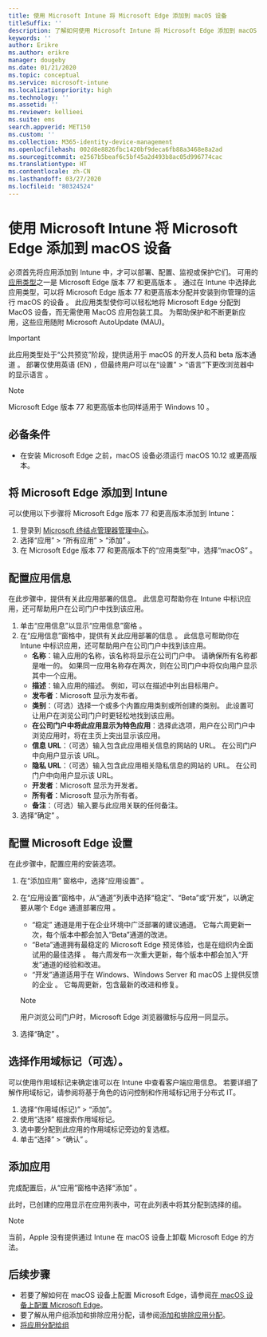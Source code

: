 ```yaml
---
title: 使用 Microsoft Intune 将 Microsoft Edge 添加到 macOS 设备
titleSuffix: ''
description: 了解如何使用 Microsoft Intune 将 Microsoft Edge 添加到 macOS 设备。
keywords: ''
author: Erikre
ms.author: erikre
manager: dougeby
ms.date: 01/21/2020
ms.topic: conceptual
ms.service: microsoft-intune
ms.localizationpriority: high
ms.technology: ''
ms.assetid: ''
ms.reviewer: kellieei
ms.suite: ems
search.appverid: MET150
ms.custom: ''
ms.collection: M365-identity-device-management
ms.openlocfilehash: 002d8e8826fbc1420bf9deca6fb88a3468e8a2ad
ms.sourcegitcommit: e2567b5beaf6c5bf45a2d493b8ac05d996774cac
ms.translationtype: HT
ms.contentlocale: zh-CN
ms.lasthandoff: 03/27/2020
ms.locfileid: "80324524"
---
```

# <a name="add-microsoft-edge-to-macos-devices-using-microsoft-intune"></a>使用 Microsoft Intune 将 Microsoft Edge 添加到 macOS 设备

必须首先将应用添加到 Intune 中，才可以部署、配置、监视或保护它们。 可用的[应用类型](apps-add.md#app-types-in-microsoft-intune)之一是 Microsoft Edge 版本 77 和更高版本  。 通过在 Intune 中选择此应用类型，可以将 Microsoft Edge 版本 77 和更高版本分配并安装到你管理的运行 macOS 的设备  。 此应用类型使你可以轻松地将 Microsoft Edge 分配到 MacOS 设备，而无需使用 MacOS 应用包装工具。 为帮助保护和不断更新应用，这些应用随附 Microsoft AutoUpdate (MAU)。

> [!IMPORTANT]
> 此应用类型处于“公共预览”阶段，提供适用于 macOS 的开发人员和 beta 版本通道  。 部署仅使用英语 (EN) ，但最终用户可以在“设置” > “语言”下更改浏览器中的显示语言   。 

> [!NOTE]
> Microsoft Edge 版本 77 和更高版本也同样适用于 Windows 10  。

## <a name="prerequisites"></a>必备条件

- 在安装 Microsoft Edge 之前，macOS 设备必须运行 macOS 10.12 或更高版本。

## <a name="add-microsoft-edge-to-intune"></a>将 Microsoft Edge 添加到 Intune

可以使用以下步骤将 Microsoft Edge 版本 77 和更高版本添加到 Intune：

1. 登录到 [Microsoft 终结点管理器管理中心](https://go.microsoft.com/fwlink/?linkid=2109431)。
2. 选择“应用”   > “所有应用”   > “添加”  。
3. 在 Microsoft Edge 版本 77 和更高版本下的“应用类型”中，选择“macOS”    。

## <a name="configure-app-information"></a>配置应用信息
在此步骤中，提供有关此应用部署的信息。 此信息可帮助你在 Intune 中标识应用，还可帮助用户在公司门户中找到该应用。

1. 单击“应用信息”以显示“应用信息”窗格   。
2. 在“应用信息”窗格中，提供有关此应用部署的信息  。 此信息可帮助你在 Intune 中标识应用，还可帮助用户在公司门户中找到该应用。
    - **名称**：输入应用的名称，该名称将显示在公司门户中。 请确保所有名称都是唯一的。 如果同一应用名称存在两次，则在公司门户中将仅向用户显示其中一个应用。
    - **描述**：输入应用的描述。 例如，可以在描述中列出目标用户。
    - **发布者**：Microsoft 显示为发布者。
    - **类别**：（可选）选择一个或多个内置应用类别或所创建的类别。 此设置可让用户在浏览公司门户时更轻松地找到该应用。
    - **在公司门户中将此应用显示为特色应用**：选择此选项，用户在公司门户中浏览应用时，将在主页上突出显示该应用。
    - **信息 URL**：（可选）输入包含此应用相关信息的网站的 URL。 在公司门户中向用户显示该 URL。
    - **隐私 URL**：（可选）输入包含此应用相关隐私信息的网站的 URL。 在公司门户中向用户显示该 URL。
    - **开发者**：Microsoft 显示为开发者。
    - **所有者**：Microsoft 显示为所有者。
    - **备注**：（可选）输入要与此应用关联的任何备注。
3. 选择“确定”  。

## <a name="configure-microsoft-edge-settings"></a>配置 Microsoft Edge 设置
在此步骤中，配置应用的安装选项。

1. 在“添加应用”  窗格中，选择“应用设置”  。
2. 在“应用设置”窗格中，从“通道”列表中选择“稳定”、“Beta”或“开发”，以确定要从哪个 Edge 通道部署应用      。

    - “稳定”  通道是用于在企业环境中广泛部署的建议通道。 它每六周更新一次，每个版本中都会加入“Beta”通道的改进。
    - “Beta”通道拥有最稳定的 Microsoft Edge 预览体验，也是在组织内全面试用的最佳选择  。 每六周发布一次重大更新，每个版本中都会加入“开发”通道的经验和改进。
    - “开发”通道适用于在 Windows、Windows Server 和 macOS 上提供反馈的企业  。 它每周更新，包含最新的改进和修复。

    > [!NOTE]
    > 用户浏览公司门户时，Microsoft Edge 浏览器徽标与应用一同显示。

3.    选择“确定”  。

## <a name="select-scope-tags-optional"></a>选择作用域标记（可选）。
可以使用作用域标记来确定谁可以在 Intune 中查看客户端应用信息。 若要详细了解作用域标记，请参阅将基于角色的访问控制和作用域标记用于分布式 IT。
1.    选择“作用域(标记)”   >   “添加”。
2.    使用“选择”  框搜索作用域标记。
3.    选中要分配到此应用的作用域标记旁边的复选框。
4.    单击“选择” > “确认”   。

## <a name="add-the-app"></a>添加应用
完成配置后，从“应用”窗格中选择“添加”   。 

此时，已创建的应用显示在应用列表中，可在此列表中将其分配到选择的组。 

> [!NOTE]
> 当前，Apple 没有提供通过 Intune 在 macOS 设备上卸载 Microsoft Edge 的方法。

## <a name="next-steps"></a>后续步骤
- 若要了解如何在 macOS 设备上配置 Microsoft Edge，请参阅[在 macOS 设备上配置 Microsoft Edge](https://docs.microsoft.com/deployedge/configure-microsoft-edge-on-mac)。
- 要了解从用户组添加和排除应用分配，请参阅[添加和排除应用分配](apps-inc-exl-assignments.md)。
- [将应用分配给组](apps-deploy.md)
